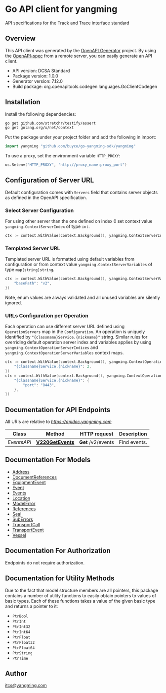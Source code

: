 # Go API client for yangming

API specifications for the Track and Trace interface standard

## Overview
This API client was generated by the [OpenAPI Generator](https://openapi-generator.tech) project.  By using the [OpenAPI-spec](https://www.openapis.org/) from a remote server, you can easily generate an API client.

- API version: DCSA Standard
- Package version: 1.0.0
- Generator version: 7.12.0
- Build package: org.openapitools.codegen.languages.GoClientCodegen

## Installation

Install the following dependencies:

```sh
go get github.com/stretchr/testify/assert
go get golang.org/x/net/context
```

Put the package under your project folder and add the following in import:

```go
import yangming "github.com/buyco/go-yangming-sdk/yangming"
```

To use a proxy, set the environment variable `HTTP_PROXY`:

```go
os.Setenv("HTTP_PROXY", "http://proxy_name:proxy_port")
```

## Configuration of Server URL

Default configuration comes with `Servers` field that contains server objects as defined in the OpenAPI specification.

### Select Server Configuration

For using other server than the one defined on index 0 set context value `yangming.ContextServerIndex` of type `int`.

```go
ctx := context.WithValue(context.Background(), yangming.ContextServerIndex, 1)
```

### Templated Server URL

Templated server URL is formatted using default variables from configuration or from context value `yangming.ContextServerVariables` of type `map[string]string`.

```go
ctx := context.WithValue(context.Background(), yangming.ContextServerVariables, map[string]string{
	"basePath": "v2",
})
```

Note, enum values are always validated and all unused variables are silently ignored.

### URLs Configuration per Operation

Each operation can use different server URL defined using `OperationServers` map in the `Configuration`.
An operation is uniquely identified by `"{classname}Service.{nickname}"` string.
Similar rules for overriding default operation server index and variables applies by using `yangming.ContextOperationServerIndices` and `yangming.ContextOperationServerVariables` context maps.

```go
ctx := context.WithValue(context.Background(), yangming.ContextOperationServerIndices, map[string]int{
	"{classname}Service.{nickname}": 2,
})
ctx = context.WithValue(context.Background(), yangming.ContextOperationServerVariables, map[string]map[string]string{
	"{classname}Service.{nickname}": {
		"port": "8443",
	},
})
```

## Documentation for API Endpoints

All URIs are relative to *https://apidoc.yangming.com*

Class | Method | HTTP request | Description
------------ | ------------- | ------------- | -------------
*EventsAPI* | [**V220GetEvents**](docs/EventsAPI.md#v220getevents) | **Get** /v2/events | Find events.


## Documentation For Models

 - [Address](docs/Address.md)
 - [DocumentReferences](docs/DocumentReferences.md)
 - [EquipmentEvent](docs/EquipmentEvent.md)
 - [Event](docs/Event.md)
 - [Events](docs/Events.md)
 - [Location](docs/Location.md)
 - [ModelError](docs/ModelError.md)
 - [References](docs/References.md)
 - [Seal](docs/Seal.md)
 - [SubErrors](docs/SubErrors.md)
 - [TransportCall](docs/TransportCall.md)
 - [TransportEvent](docs/TransportEvent.md)
 - [Vessel](docs/Vessel.md)


## Documentation For Authorization

Endpoints do not require authorization.


## Documentation for Utility Methods

Due to the fact that model structure members are all pointers, this package contains
a number of utility functions to easily obtain pointers to values of basic types.
Each of these functions takes a value of the given basic type and returns a pointer to it:

* `PtrBool`
* `PtrInt`
* `PtrInt32`
* `PtrInt64`
* `PtrFloat`
* `PtrFloat32`
* `PtrFloat64`
* `PtrString`
* `PtrTime`

## Author

itcs@yangming.com

